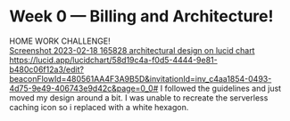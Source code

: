 # Week 0 — Billing and Architecture!
HOME WORK CHALLENGE!  
[Screenshot 2023-02-18 165828 architectural design on lucid chart](https://user-images.githubusercontent.com/115508058/219851971-e4d94cbf-dcea-438b-9b46-29207c8d3f9f.png)
https://lucid.app/lucidchart/58d19c4a-f0d5-4444-9e81-b480c06f12a3/edit?beaconFlowId=480561AA4F3A9B5D&invitationId=inv_c4aa1854-0493-4d75-9e49-406743e9d42c&page=0_0#
I followed the guidelines and just moved my design around a bit. 
I was unable to recreate the serverless caching icon so i replaced with a white hexagon.
